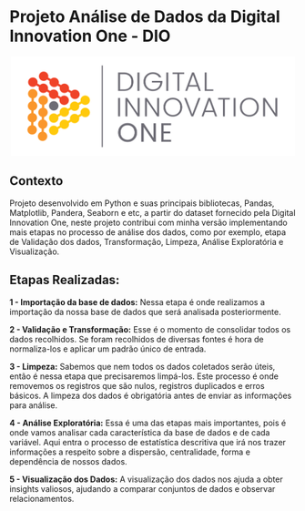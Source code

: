 # Projeto Análise de Dados da Digital Innovation One - DIO

<p align="center"><img src="./DIO.png" width="500"></p>

## Contexto
Projeto desenvolvido em Python e suas principais bibliotecas, Pandas, Matplotlib, Pandera, Seaborn e etc,  a partir do dataset fornecido pela Digital Innovation One, neste projeto contribui com minha versão implementando mais etapas no processo de análise dos dados, como por exemplo, etapa de Validação dos dados, Transformação, Limpeza, Análise Exploratória e Visualização.

## Etapas Realizadas:

**1 - Importação da base de dados:**  Nessa etapa é onde realizamos a importação da nossa base de dados que será analisada posteriormente.


**2 - Validação e Transformação:** Esse é o momento de consolidar todos os dados recolhidos. Se foram recolhidos de diversas fontes é hora de normaliza-los e aplicar um padrão único de entrada.

**3 - Limpeza:** Sabemos que nem todos os dados coletados serão úteis, então é nessa etapa que precisaremos limpá-los. Este processo é onde removemos os registros que são nulos, registros duplicados e erros básicos. A limpeza dos dados é obrigatória antes de enviar as informações para análise.

**4 - Análise Exploratória:** Essa é uma das etapas mais importantes, pois é onde vamos analisar cada característica da base de dados e de cada variável. Aqui entra o processo de estatística descritiva que irá nos trazer informações a respeito sobre a dispersão, centralidade, forma e dependência de nossos dados.

**5 - Visualização dos Dados:** A visualização dos dados nos ajuda a obter insights valiosos, ajudando a comparar conjuntos de dados e observar relacionamentos. 




